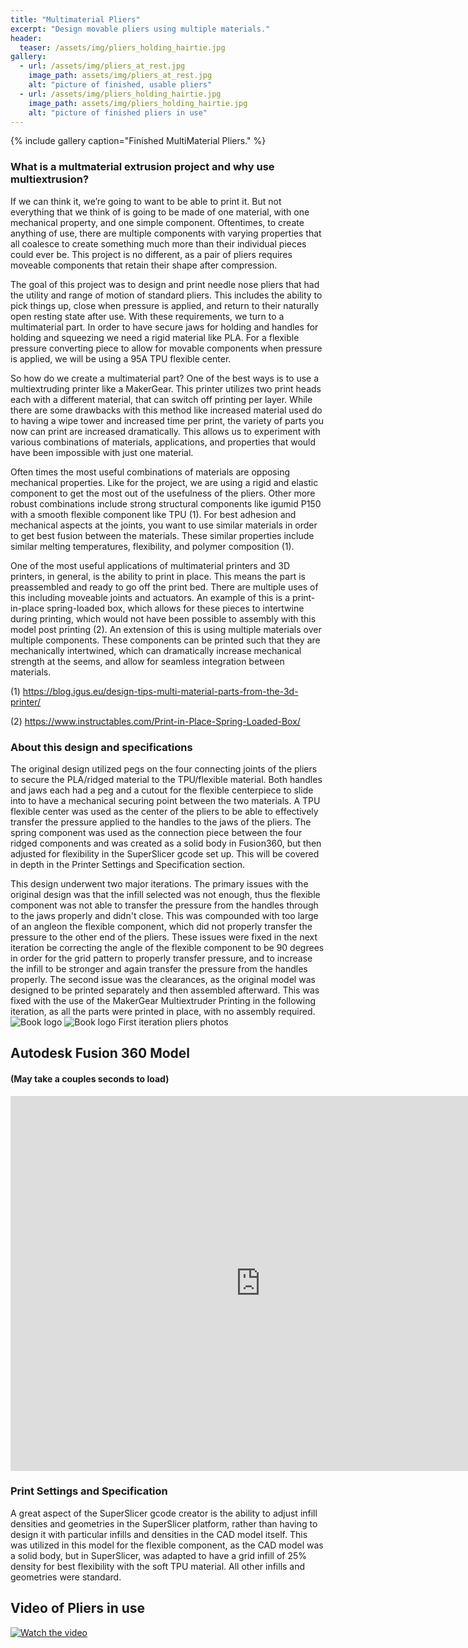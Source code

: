 ```yaml
---
title: "Multimaterial Pliers"
excerpt: "Design movable pliers using multiple materials."
header:
  teaser: /assets/img/pliers_holding_hairtie.jpg
gallery:
  - url: /assets/img/pliers_at_rest.jpg
    image_path: assets/img/pliers_at_rest.jpg
    alt: "picture of finished, usable pliers"
  - url: /assets/img/pliers_holding_hairtie.jpg
    image_path: assets/img/pliers_holding_hairtie.jpg
    alt: "picture of finished pliers in use"
---
```

{% include gallery caption="Finished MultiMaterial Pliers." %}

### What is a multmaterial extrusion project and why use multiextrusion?
If we can think it, we’re going to want to be able to print it. But not everything that we think of is going to be made of one material, with one mechanical property, and one simple component. Oftentimes, to create anything of use, there are multiple components with varying properties that all coalesce to create something much more than their individual pieces could ever be. This project is no different, as a pair of pliers requires moveable components that retain their shape after compression. 

The goal of this project was to design and print needle nose pliers that had the utility and range of motion of standard pliers. This includes the ability to pick things up, close when pressure is applied, and return to their naturally open resting state after use.  With these requirements, we turn to a multimaterial part. In order to have secure jaws for holding and handles for holding and squeezing we need a rigid material like PLA. For a flexible pressure converting piece to allow for movable components when pressure is applied, we will be using a 95A TPU flexible center. 

So how do we create a multimaterial part? One of the best ways is to use a multiextruding printer like a MakerGear. This printer utilizes two print heads each with a different material, that can switch off printing per layer. While there are some drawbacks with this method like increased material used do to having a wipe tower and increased time per print, the variety of parts you now can print are increased dramatically. This allows us to experiment with various combinations of materials, applications, and properties that would have been impossible with just one material.

Often times the most useful combinations of materials are opposing mechanical properties. Like for the project, we are using a rigid and elastic component to get the most out of the usefulness of the pliers. Other more robust combinations include strong structural components like igumid P150 with a smooth flexible component like TPU (1). For best adhesion and mechanical aspects at the joints, you want to use similar materials in order to get best fusion between the materials. These similar properties include similar melting temperatures, flexibility, and polymer composition (1).

One of the most useful applications of multimaterial printers and 3D printers, in general, is the ability to print in place. This means the part is preassembled and ready to go off the print bed. There are multiple uses of this including moveable joints and actuators. An example of this is a print-in-place spring-loaded box, which allows for these pieces to intertwine during printing, which would not have been possible to assembly with this model post printing (2). An extension of this is using multiple materials over multiple components. These components can be printed such that they are mechanically intertwined, which can dramatically increase mechanical strength at the seems, and allow for seamless integration between materials.
 

(1)	https://blog.igus.eu/design-tips-multi-material-parts-from-the-3d-printer/

(2) https://www.instructables.com/Print-in-Place-Spring-Loaded-Box/



### About this design and specifications
 The original design utilized pegs on the four connecting joints of the pliers to secure the PLA/ridged material to the TPU/flexible material. Both handles and jaws each had a peg and a cutout for the flexible centerpiece to slide into to have a mechanical securing point between the two materials. A TPU flexible center was used as the center of the pliers to be able to effectively transfer the pressure applied to the handles to the jaws of the pliers. The spring component was used as the connection piece between the four ridged components and was created as a solid body in Fusion360, but then adjusted for flexibility in the SuperSlicer gcode set up. This will be covered in depth in the Printer Settings and Specification section.
 
This design underwent two major iterations. The primary issues with the original design was that the infill selected was not enough, thus the flexible component was not able to transfer the pressure from the handles through to the jaws properly and didn't close. This was compounded with too large of an angleon the flexible component, which did not properly transfer the pressure to the other end of the pliers. These issues were fixed in the next iteration be correcting the angle of the flexible component to be 90 degrees in order for the grid pattern to properly transfer pressure, and to increase the infill to be stronger and again transfer the pressure from the handles properly. The second issue was the clearances, as the original model was designed to be printed separately and then assembled afterward. This was fixed with the use of the MakerGear Multiextruder Printing in the following iteration, as all the parts were printed in place, with no assembly required.
![Book logo](/assets/img/iter1_rest.jpg)
![Book logo](/assets/img/iter1_closed.jpg)
First iteration pliers photos 


## Autodesk Fusion 360 Model
#### (May take a couples seconds to load)
<iframe src="https://vanderbilt643.autodesk360.com/shares/public/SH512d4QTec90decfa6e71755eaf1d0103a4?mode=embed" width="800" height="600" allowfullscreen="true" webkitallowfullscreen="true" mozallowfullscreen="true"  frameborder="0"></iframe>


### Print Settings and Specification
A great aspect of the SuperSlicer gcode creator is the ability to adjust infill densities and geometries in the SuperSlicer platform, rather than having to design it with particular infills and densities in the CAD model itself. This was utilized in this model for the flexible component, as the CAD model was a solid body, but in SuperSlicer, was adapted to have a grid infill of 25% density for best flexibility with the soft TPU material. All other infills and geometries were standard. 

  

## Video of Pliers in use

[![Watch the video](https://i.stack.imgur.com/Vp2cE.png)](https://youtube.com/shorts/qCgoobhTQss?si=LaFRNKMuuOhWzlO0)
